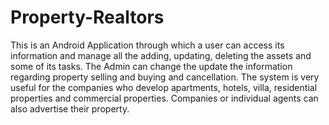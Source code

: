 # Property-Realtors
This is an Android Application through which a user can access its information and manage all the adding, updating, deleting the assets and some of its tasks. 
The Admin can change the update the information regarding property selling and buying and cancellation. The system is very useful for the companies who develop
apartments, hotels, villa, residential properties and commercial properties. Companies or individual agents can also advertise their property.   
